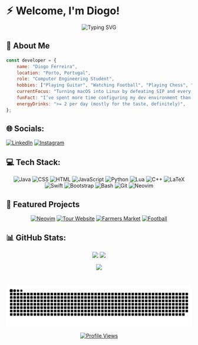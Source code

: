 # ⚡︎ Welcome, I'm Diogo!

<div align="center">
  
![Typing SVG](https://readme-typing-svg.herokuapp.com?font=Fira+Code&size=30&duration=3000&pause=1000&color=00D4FF&center=true&vCenter=true&width=600&lines=Full+Stack+Developer;Open+Source+Enthusiast;Problem+Solver;Code+Craftsman)

</div>

## 🎯 About Me

```javascript
const developer = {
    name: "Diogo Ferreira",
    location: "Porto, Portugal",
    role: "Computer Engineering Student",
    hobbies: ["Playing Guitar", "Watching Football", "Playing Chess", "Updating Dotfiles", "Gym"],
    currentFocus: "Turning macOS into Linux by defeating SIP and every other restriction Apple throws my way.",
    funFact: "I’ve spent more time configuring my dev environment than I have writing actual code.",
    energyDrinks: ">= 2 per day (mostly for the taste, definitely)",
};
```

## 🌐 Socials:
[![LinkedIn](https://img.shields.io/badge/LinkedIn-%230077B5.svg?logo=linkedin&logoColor=white)](https://linkedin.com/in/diogof146) [![Instagram](https://img.shields.io/badge/Instagram-%23E4405F.svg?logo=Instagram&logoColor=white)](https://instagram.com/diogof146)

## 💻 Tech Stack:

<div align="center">
  
![Java](https://img.shields.io/badge/Java-417E87?style=for-the-badge&logo=openjdk&logoColor=white)
![CSS](https://img.shields.io/badge/CSS-025DDF?style=for-the-badge&logo=css3&logoColor=white)
![HTML](https://img.shields.io/badge/HTML-417E87?style=for-the-badge&logo=html5&logoColor=white)
![JavaScript](https://img.shields.io/badge/JavaScript-025DDF?style=for-the-badge&logo=javascript&logoColor=white)
![Python](https://img.shields.io/badge/Python-417E87?style=for-the-badge&logo=python&logoColor=white)
![Lua](https://img.shields.io/badge/Lua-025DDF?style=for-the-badge&logo=lua&logoColor=white)
![C++](https://img.shields.io/badge/C++-417E87?style=for-the-badge&logo=cplusplus&logoColor=white)
![LaTeX](https://img.shields.io/badge/LaTeX-025DDF?style=for-the-badge&logo=latex&logoColor=white)
![Swift](https://img.shields.io/badge/Swift-417E87?style=for-the-badge&logo=swift&logoColor=white)
![Bootstrap](https://img.shields.io/badge/Bootstrap-025DDF?style=for-the-badge&logo=bootstrap&logoColor=white)
![Bash](https://img.shields.io/badge/Bash-417E87?style=for-the-badge&logo=gnubash&logoColor=white)
![Git](https://img.shields.io/badge/Git-025DDF?style=for-the-badge&logo=git&logoColor=white)
![Neovim](https://img.shields.io/badge/Neovim-417E87?style=for-the-badge&logo=neovim&logoColor=white)

</div>

## 🚀 Featured Projects

<div align="center">

[![Neovim](https://github-readme-stats.vercel.app/api/pin/?username=diogof146&repo=nvim-config&theme=transparent)](https://github.com/diogof146/nvim-config)
[![Tour Website](https://github-readme-stats.vercel.app/api/pin/?username=diogof146&repo=pepe-tours-travels&theme=transparent)](https://github.com/diogof146/pepe-tours-travels)
[![Farmers Market](https://github-readme-stats.vercel.app/api/pin/?username=Farmers-Market-UPT&repo=farmers-market&theme=transparent)](https://github.com/Farmers-Market-UPT/farmers-market)
[![Football](https://github-readme-stats.vercel.app/api/pin/?username=diogof146&repo=fbsim&theme=transparent)](https://github.com/diogof146/fbsim)

</div>


## 📊 GitHub Stats:

<div align="center">

![](https://github-readme-stats.vercel.app/api?username=diogof146&hide_border=false&include_all_commits=true&count_private=false&theme=transparent)
![](https://nirzak-streak-stats.vercel.app/?user=diogof146&theme=transparent&hide_border=false)

![](https://github-readme-stats.vercel.app/api/top-langs/?username=diogof146&hide_border=false&include_all_commits=true&count_private=false&layout=compact&theme=transparent)

</div>

<div align="center">

#
  

![snake gif](https://github.com/diogof146/diogof146/blob/output/github-snake-dark.svg)

[![Profile Views](https://komarev.com/ghpvc/?username=diogof146&color=blue&style=flat-square&label=Profile+Views)](https://github.com/diogof146)

</div>
